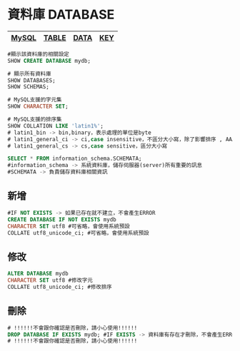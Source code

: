 # 資料庫 DATABASE
|[MySQL](.)|[TABLE](./TABLE.md)|[DATA](./DATA.md)|[KEY](./KEY.md)|
|-|-|-|-|

```sql
#顯示該資料庫的相關設定
SHOW CREATE DATABASE mydb;

# 顯示所有資料庫
SHOW DATABASES;
SHOW SCHEMAS;

# MySQL支援的字元集
SHOW CHARACTER SET; 

# MySQL支援的排序集
SHOW COLLATION LIKE 'latin1%';
# latin1_bin -> bin,binary，表示處理的單位是byte
# latin1_general_ci -> ci,case insensitive，不區分大小寫，除了影響排序 , AAA = aaa
# latin1_general_cs -> cs,case sensitive，區分大小寫

SELECT * FROM information_schema.SCHEMATA;
#information_schema -> 系統資料庫，儲存伺服器(server)所有重要的訊息
#SCHEMATA -> 負責儲存資料庫相關資訊
```

## 新增
```sql
#IF NOT EXISTS -> 如果已存在就不建立，不會產生ERROR
CREATE DATABASE IF NOT EXISTS mydb
CHARACTER SET utf8 #可省略，會使用系統預設
COLLATE utf8_unicode_ci; #可省略，會使用系統預設
```

## 修改 
```sql
ALTER DATABASE mydb
CHARACTER SET utf8 #修改字元
COLLATE utf8_unicode_ci; #修改排序
```

## 刪除
```sql
# !!!!!!不會跟你確認是否刪除，請小心使用!!!!!!
DROP DATABASE IF EXISTS mydb; #IF EXISTS -> 資料庫有存在才刪除，不會產生ERROR
# !!!!!!不會跟你確認是否刪除，請小心使用!!!!!!
```